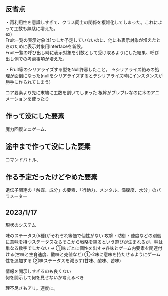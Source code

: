 ## 反省点
・再利用性を意識しすぎて、クラス同士の関係を複雑化してしまった。これによって工数も無駄に増えた。  
ex)  
Fruit一覧の表示対象は1つしか予定していないのに、他にも表示対象が増えたときのために表示対象用Interfaceを新設。  
Fruit一覧の呼び出し時に表示対象を引数として受け取るようにした結果、呼び出し側での考慮事項が増えた。  

・Fruit等のシリアライズする型をNull許容したこと。
→シリアライズ絡みの処理が面倒になった(nullをシリアライズするとデシリアライズ時にインスタンスが勝手に作られてしまう)

コア要素より先に末端に工数を割いてしまった
根幹がブレブレなのに木のアニメーションを使ったり

## 作って没にした要素
魔力回復ミニゲーム、  

## 途中まで作って没にした要素
コマンドバトル、  

## 作る予定だったけどやめた要素
遺伝子関連の「触媒、成分」の要素、「行動力、メンタル、満腹度、水分」のパラメーター


## 2023/1/17
現状のシステム

味のステータス(5種)がそれぞれ等価で個性がない
攻撃・防御・速度などの別個に意味を持つステータスならそこから戦略を練るという遊びが生まれるが、味は単なる数字でしかない
→
①味ごとに個性を出す→各味とゲーム内要素を関連付ける(甘味と生育速度、酸味と売値など)
①-2味に意味を持たせるようにゲーム性を追加する
②味ステータスを減らす(甘味、酸味、苦味)

情報を開示しすぎるのも良くない  
何を開示して何を見せないか考えるべき 

理不尽さもアリ。適度に。  
